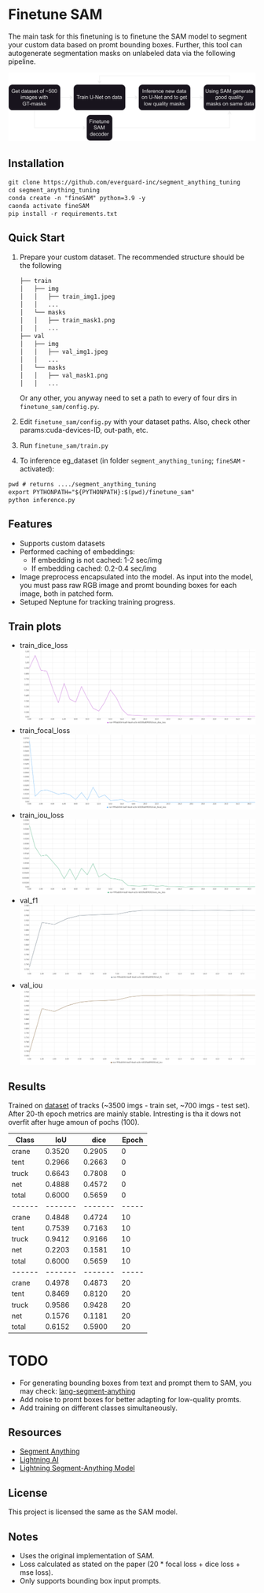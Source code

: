 # Finetune SAM


The main task for this finetuning is to finetune the SAM model to segment your custom data based on promt bounding boxes. Further, this tool can autogenerate segmentation masks on unlabeled data via the following pipeline.

![pipeline](imgs/pipeline.png)

## Installation

```
git clone https://github.com/everguard-inc/segment_anything_tuning
cd segment_anything_tuning
conda create -n "fineSAM" python=3.9 -y
caonda activate fineSAM
pip install -r requirements.txt

```

## Quick Start

1. Prepare your custom dataset. The recommended structure should be the following
    ```
    ├── train
    │   ├── img
    │   │   ├── train_img1.jpeg
    │   │   ...
    │   └── masks
    │   │   ├── train_mask1.png
    │   │   ...
    ├── val
    │   ├── img
    │   │   ├── val_img1.jpeg
    │   │   ...
    │   └── masks
    │   │   ├── val_mask1.png
    │   │   ...
    ```
    Or any other, you anyway need to set a path to every of four dirs in `finetune_sam/config.py`.

2. Edit `finetune_sam/config.py` with your dataset paths. Also, check other params:cuda-devices-ID, out-path, etc.

3. Run ```finetune_sam/train.py```

4. To inference eg_dataset (in folder `segment_anything_tuning`; `fineSAM` - activated):
```
pwd # returns ..../segment_anything_tuning
export PYTHONPATH="${PYTHONPATH}:$(pwd)/finetune_sam"
python inference.py
```

## Features
- Supports custom datasets
- Performed caching of embeddings:
    - If embedding is not cached: 1-2 sec/img
    - If embedding cached: 0.2-0.4 sec/img
- Image preprocess encapsulated into the model. As input into the model, you must pass raw RGB image and promt bounding boxes for each image, both in patched form.
- Setuped Neptune for tracking training progress.

## Train plots
- train_dice_loss
![train_dice_loss](imgs/train_dice_loss.png)
- train_focal_loss
![train_focal_loss](imgs/train_focal_loss.png)
- train_iou_loss
![train_iou_loss](imgs/train_iou_loss.png)
- val_f1
![val_f1](imgs/val_f1.png)
- val_iou
![val_iou](imgs/val_iou.png)



## Results
Trained on [dataset](https://github.com/everguard-inc/dataset_trucks_segmentation/tree/zekelman_ontario_tents) of tracks (~3500 imgs - train set, ~700 imgs - test set). After 20-th epoch metrics are mainly stable. Intresting is tha it dows not overfit after huge amoun of pochs (100).

| Class  |    IoU  | dice    | Epoch |
| ------ | ------- | ------- | ----- |
| crane  | 0.3520  | 0.2905  |  0    |
| tent   | 0.2966  | 0.2663  |  0    |
| truck  | 0.6643  | 0.7808  |  0    |
| net    | 0.4888  | 0.4572  |  0    |
| total  | 0.6000  | 0.5659  |  0    |
| ------ | ------- | ------- | ----- |
| crane  | 0.4848  | 0.4724  |  10   |
| tent   | 0.7539  | 0.7163  |  10   |
| truck  | 0.9412  | 0.9166  |  10   |
| net    | 0.2203  | 0.1581  |  10   |
| total  | 0.6000  | 0.5659  |  10   |
| ------ | ------- | ------- | ----- |
| crane  | 0.4978  | 0.4873  |  20   |
| tent   | 0.8469  | 0.8120  |  20   |
| truck  | 0.9586  | 0.9428  |  20   |
| net    | 0.1576  | 0.1181  |  20   |
| total  | 0.6152  | 0.5900  |  20   |


# TODO
- For generating bounding boxes from text and prompt them to SAM, you may check: [lang-segment-anything](https://github.com/luca-medeiros/lang-segment-anything)
- Add noise to promt boxes for better adapting for low-quality promts.
- Add training on different classes simultaneously.


## Resources
- [Segment Anything](https://github.com/facebookresearch/segment-anything)
- [Lightning AI](https://github.com/Lightning-AI/lightning)
- [Lightning Segment-Anything Model](https://github.com/luca-medeiros/lightning-sam)

## License
This project is licensed the same as the SAM model.

## Notes
- Uses the original implementation of SAM.
- Loss calculated as stated on the paper (20 * focal loss + dice loss + mse loss).
- Only supports bounding box input prompts.